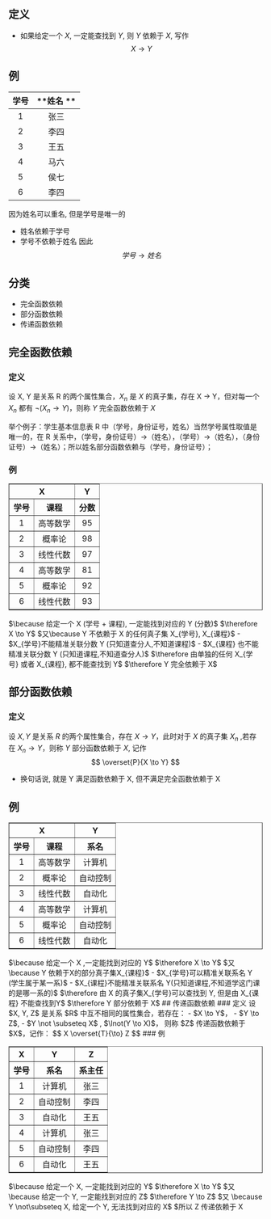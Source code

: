## 定义
- 如果给定一个 $X$, 一定能查找到 $Y$, 则 $Y$ 依赖于 $X$, 写作
$$
X \to Y
$$
## 例

| **学号** | **姓名 ** |
| :----: | :-----: |
|   1    |   张三    |
|   2    |   李四    |
|   3    |   王五    |
|   4    |   马六    |
|   5    |   侯七    |
|   6    |   李四    |
因为姓名可以重名, 但是学号是唯一的
- 姓名依赖于学号
- 学号不依赖于姓名
因此
$$
学号 \to 姓名
$$
## 分类
- 完全函数依赖
- 部分函数依赖
- 传递函数依赖
## 完全函数依赖
### 定义
设 X, Y 是关系 R 的两个属性集合，$X_{n}$ 是 $X$ 的真子集，存在 X → Y，但对每一个 $X_{n}$ 都有 $\lnot (X_{n} \to Y)$，则称 $Y$ 完全函数依赖于 $X$

举个例子：学生基本信息表 R 中（学号，身份证号，姓名）当然学号属性取值是唯一的，在 R 关系中，（学号，身份证号）->（姓名），（学号）->（姓名），（身份证号）->（姓名）；所以姓名部分函数依赖与（学号，身份证号）；
### 例
<table border="1">
  <thead>
    <tr>
      <th colspan="2" style="text-align: center">X</th>
      <th colspan="1" style="text-align: center">Y</th>
    </tr>
    <tr>
      <th style="text-align: center">学号</th>
      <th style="text-align: center">课程</th>
      <th style="text-align: center">分数</th>
    </tr>
  </thead>
  <tbody>
    <tr>
      <td style="text-align: center">1</td>
      <td style="text-align: center">高等数学</td>
      <td style="text-align: center">95</td>
    </tr>
    <tr>
      <td style="text-align: center">2</td>
      <td style="text-align: center">概率论</td>
      <td style="text-align: center">98</td>
    </tr>
    <tr>
      <td style="text-align: center">3</td>
      <td style="text-align: center">线性代数</td>
      <td style="text-align: center">97</td>
    </tr>
    <tr>
      <td style="text-align: center">4</td>
      <td style="text-align: center">高等数学</td>
      <td style="text-align: center">81</td>
    </tr>
    <tr>
      <td style="text-align: center">5</td>
      <td style="text-align: center">概率论</td>
      <td style="text-align: center">92</td>
    </tr>
    <tr>
      <td style="text-align: center">6</td>
      <td style="text-align: center">线性代数</td>
      <td style="text-align: center">93</td>
    </tr>
  </tbody>
</table>
$\because 给定一个 X (学号 + 课程), 一定能找到对应的 Y (分数)$
$\therefore X \to Y$
$又\because Y 不依赖于 X 的任何真子集 X_{学号}, X_{课程}$
-  $X_{学号}不能精准关联分数 Y (只知道查分人,不知道课程)$
-  $X_{课程} 也不能精准关联分数 Y (只知道课程,不知道查分人)$
$\therefore 由单独的任何 X_{学号} 或者 X_{课程}, 都不能查找到 Y$
$\therefore Y 完全依赖于 X$

## 部分函数依赖
### 定义
设 $X,Y$ 是关系 $R$ 的两个属性集合，存在 $X \to Y$，此时对于 $X$ 的真子集 $X_{n}$ ,若存在 $X_{n}→Y$，则称 $Y$ 部分函数依赖于 $X$, 记作
$$
\overset{P}{X \to Y}
$$
- 换句话说, 就是 Y 满足函数依赖于 X, 但不满足完全函数依赖于 X
## 例
<table border="1" >
  <thead>
    <tr>
      <th colspan="2" style="text-align: center">X</th>
      <th colspan="1" style="text-align: center">Y</th>
    </tr>
    <tr>
      <th style="text-align: center">学号</th>
      <th style="text-align: center">课程</th>
      <th style="text-align: center">系名</th>
    </tr>
  </thead>
  <tbody>
    <tr>
      <td style="text-align: center">1</td>
      <td style="text-align: center">高等数学</td>
      <td style="text-align: center">计算机</td>
    </tr>
    <tr>
      <td style="text-align: center">2</td>
      <td style="text-align: center">概率论</td>
      <td style="text-align: center">自动控制</td>
    </tr>
    <tr>
      <td style="text-align: center">3</td>
      <td style="text-align: center">线性代数</td>
      <td style="text-align: center">自动化</td>
    </tr>
    <tr>
      <td style="text-align: center">4</td>
      <td style="text-align: center">高等数学</td>
      <td style="text-align: center">计算机</td>
    </tr>
    <tr>
      <td style="text-align: center">5</td>
      <td style="text-align: center">概率论</td>
      <td style="text-align: center">自动控制</td>
    </tr>
    <tr>
      <td style="text-align: center">6</td>
      <td style="text-align: center">线性代数</td>
      <td style="text-align: center">自动化</td>
    </tr>
  </tbody>
</table>
$\because 给定一个 X ,一定能找到对应的 Y$
$\therefore X \to Y$
$又 \because Y 依赖于X的部分真子集X_{课程}$
- $X_{学号}可以精准关联系名 Y (学生属于某一系)$
- $X_{课程}不能精准关联系名 Y(只知道课程,不知道学这门课的是哪一系的)$
$\therefore 由 X 的真子集X_{学号}可以查找到 Y, 但是由 X_{课程} 不能查找到Y$
$\therefore Y 部分依赖于 X$
## 传递函数依赖
### 定义
设 $X, Y, Z$ 是关系 $R$ 中互不相同的属性集合，若存在： 
- $X \to Y$，
- $Y \to Z$, 
- $Y \not \subseteq X$ , $\lnot(Y \to X)$，
则称 $Z$ 传递函数依赖于 $X$，记作： 
$$ 
X \overset{T}{\to} Z 
$$
### 例
<table border="1">
  <thead>
    <tr>
      <th colspan="1" style="text-align: center">X</th>
      <th colspan="1" style="text-align: center">Y</th>
      <th colspan="1" style="text-align: center">Z</th>
    </tr>
    <tr>
      <th style="text-align: center">学号</th>
      <th style="text-align: center">系名</th>
      <th style="text-align: center">系主任</th>
    </tr>
  </thead>
  <tbody>
    <tr>
      <td style="text-align: center">1</td>
      <td style="text-align: center">计算机</td>
      <td style="text-align: center">张三</td>
    </tr>
    <tr>
      <td style="text-align: center">2</td>
      <td style="text-align: center">自动控制</td>
      <td style="text-align: center">李四</td>
    </tr>
    <tr>
      <td style="text-align: center">3</td>
      <td style="text-align: center">自动化</td>
      <td style="text-align: center">王五</td>
    </tr>
    <tr>
      <td style="text-align: center">4</td>
      <td style="text-align: center">计算机</td>
      <td style="text-align: center">张三</td>
    </tr>
    <tr>
      <td style="text-align: center">5</td>
      <td style="text-align: center">自动控制</td>
      <td style="text-align: center">李四</td>
    </tr>
    <tr>
      <td style="text-align: center">6</td>
      <td style="text-align: center">自动化</td>
      <td style="text-align: center">王五</td>
    </tr>
  </tbody>
</table>
$\because 给定一个 X, 一定能找到对应的 Y$
$\therefore X \to Y$
$又 \because 给定一个 Y, 一定能找到对应的 Z$
$\therefore Y \to Z$
$又 \because Y \not\subseteq X, 给定一个 Y, 无法找到对应的 X$
$所以 Z 传递依赖于 X